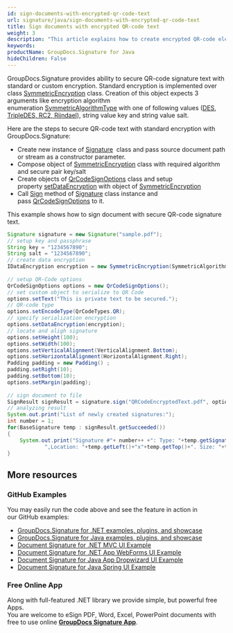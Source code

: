 ```yaml
---
id: sign-documents-with-encrypted-qr-code-text
url: signature/java/sign-documents-with-encrypted-qr-code-text
title: Sign documents with encrypted QR-code text
weight: 3
description: "This article explains how to create encrypted QR-code electronic signature with GroupDocs.Signature API"
keywords: 
productName: GroupDocs.Signature for Java
hideChildren: False
---
```

GroupDocs.Signature provides ability to secure QR-code signature text with standard or custom encryption. Standard encryption is implemented over class [SymmetricEncryption](https://reference.groupdocs.com/java/signature/com.groupdocs.signature.domain.extensions.encryption/SymmetricEncryption) class. Creation of this object expects 3 arguments like encryption algorithm enumeration [SymmetricAlgorithmType](https://reference.groupdocs.com/java/signature/com.groupdocs.signature.domain.extensions.encryption/SymmetricAlgorithmType) with one of following values ([DES, TripleDES, RC2, Rijndael](https://reference.groupdocs.com/java/signature/com.groupdocs.signature.domain.extensions.encryption/SymmetricAlgorithmType)), string value key and string value salt.

Here are the steps to secure QR-code text with standard encryption with GroupDocs.Signature:
*   Create new instance of [Signature](https://reference.groupdocs.com/java/signature/com.groupdocs.signature/Signature)  class and pass source document path or stream as a constructor parameter.    
*   Compose object of [SymmetricEncryption](https://reference.groupdocs.com/java/signature/com.groupdocs.signature.domain.extensions.encryption/SymmetricEncryption) class with required algorithm and secure pair key/salt      
*   Create objects of [QrCodeSignOptions](https://reference.groupdocs.com/java/signature/com.groupdocs.signature.options.sign/QrCodeSignOptions) class and setup property [setDataEncryption](https://reference.groupdocs.com/java/signature/com.groupdocs.signature.options.sign/QrCodeSignOptions#setDataEncryption(com.groupdocs.signature.domain.extensions.encryption.IDataEncryption)) with object of [SymmetricEncryption](https://reference.groupdocs.com/java/signature/com.groupdocs.signature.domain.extensions.encryption/SymmetricEncryption)       
*   Call [Sign](https://reference.groupdocs.com/java/signature/com.groupdocs.signature/Signature#sign(java.io.OutputStream,%20com.groupdocs.signature.options.sign.SignOptions)) method of [Signature](https://reference.groupdocs.com/java/signature/com.groupdocs.signature/Signature) class instance and pass [QrCodeSignOptions](https://reference.groupdocs.com/signature/java/com.groupdocs.signature.options.sign/QrCodeSignOptions) to it.
    

This example shows how to sign document with secure QR-code signature text.

```java
Signature signature = new Signature("sample.pdf");
// setup key and passphrase
String key = "1234567890";
String salt = "1234567890";
// create data encryption
IDataEncryption encryption = new SymmetricEncryption(SymmetricAlgorithmType.Rijndael, key, salt);
 
// setup QR-Code options
QrCodeSignOptions options = new QrCodeSignOptions();
// set custom object to serialize to QR Code
options.setText("This is private text to be secured.");
// QR-code type
options.setEncodeType(QrCodeTypes.QR);
// specify serialization encryption
options.setDataEncryption(encryption);
// locate and aligh signature
options.setHeight(100);
options.setWidth(100);
options.setVerticalAlignment(VerticalAlignment.Bottom);
options.setHorizontalAlignment(HorizontalAlignment.Right);
Padding padding = new Padding() ;
padding.setRight(10);
padding.setBottom(10);
options.setMargin(padding);
 
// sign document to file
SignResult signResult = signature.sign("QRCodeEncryptedText.pdf", options);
// analyzing result
System.out.print("List of newly created signatures:");
int number = 1;
for(BaseSignature temp : signResult.getSucceeded())
{
    System.out.print("Signature #"+ number++ +": Type: "+temp.getSignatureType()+" Id:"+temp.getSignatureId()+
            ",Location: "+temp.getLeft()+"x"+temp.getTop()+". Size: "+temp.getWidth()+"x"+temp.getHeight());
}
```

## More resources

### GitHub Examples 

You may easily run the code above and see the feature in action in our GitHub examples:

*   [GroupDocs.Signature for .NET examples, plugins, and showcase](https://github.com/groupdocs-signature/GroupDocs.Signature-for-.NET)    
*   [GroupDocs.Signature for Java examples, plugins, and showcase](https://github.com/groupdocs-signature/GroupDocs.Signature-for-Java)    
*   [Document Signature for .NET MVC UI Example](https://github.com/groupdocs-signature/GroupDocs.Signature-for-.NET-MVC)    
*   [Document Signature for .NET App WebForms UI Example](https://github.com/groupdocs-signature/GroupDocs.Signature-for-.NET-WebForms)    
*   [Document Signature for Java App Dropwizard UI Example](https://github.com/groupdocs-signature/GroupDocs.Signature-for-Java-Dropwizard)   
*   [Document Signature for Java Spring UI Example](https://github.com/groupdocs-signature/GroupDocs.Signature-for-Java-Spring)
    

### Free Online App 

Along with full-featured .NET library we provide simple, but powerful free Apps.  
You are welcome to eSign PDF, Word, Excel, PowerPoint documents with free to use online **[GroupDocs Signature App](https://products.groupdocs.app/signature)**.

